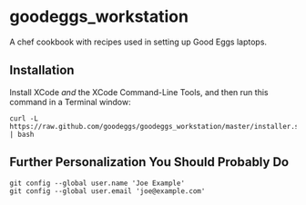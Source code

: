 goodeggs_workstation
====================

A chef cookbook with recipes used in setting up Good Eggs laptops.


Installation
------------

Install XCode *and* the XCode Command-Line Tools, and then run this command in a Terminal window:

```
curl -L https://raw.github.com/goodeggs/goodeggs_workstation/master/installer.sh | bash
```

Further Personalization You Should Probably Do
----------------------------------------------
```
git config --global user.name 'Joe Example'
git config --global user.email 'joe@example.com'
```
